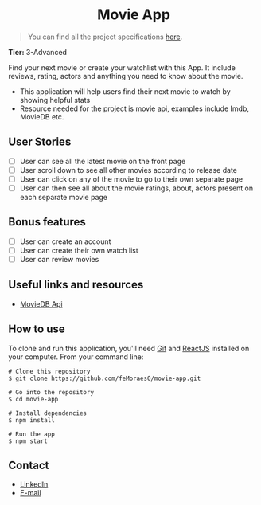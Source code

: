 <h1 align="center">Movie App</h1>

>You can find all the project specifications <a href="https://github.com/florinpop17/app-ideas/blob/master/Projects/3-Advanced/Movie-App.md">here</a>.

**Tier:** 3-Advanced

Find your next movie or create your watchlist with this App. It include reviews, rating, actors and anything you need to know about the movie.

-   This application will help users find their next movie to watch by showing helpful stats
-   Resource needed for the project is movie api, examples include Imdb, MovieDB etc.

## User Stories

-   [ ] User can see all the latest movie on the front page
-   [ ] User scroll down to see all other movies according to release date
-   [ ] User can click on any of the movie to go to their own separate page
-   [ ] User can then see all about the movie ratings, about, actors present on each separate movie page

## Bonus features

-   [ ] User can create an account
-   [ ] User can create their own watch list
-   [ ] User can review movies

<!-- <p align="center">
  <img width="200" src="print.project.screen"/>
</p> -->

## Useful links and resources

-   [MovieDB Api](https://developers.themoviedb.org/3)

## How to use

To clone and run this application, you'll need [Git](https://git-scm.com/downloads) and [ReactJS](https://reactjs.org/docs/getting-started.html) installed on your computer. From your command line:

```
# Clone this repository
$ git clone https://github.com/feMoraes0/movie-app.git

# Go into the repository
$ cd movie-app

# Install dependencies
$ npm install

# Run the app
$ npm start
```

## Contact
  - <a target="_blank" href="https://www.linkedin.com/in/fernando-moraes-48a26916a/">LinkedIn</a>
  - <a target="_blank" href="mailto:fernandomoraes.lopes@gmail.com">E-mail</a>
